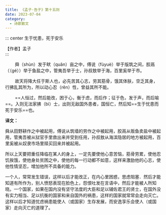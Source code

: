 ```yaml
---
title: 《孟子·告子》第十五则
date: 2023-07-04
category:
  - 诗歌散文
---
```




<!-- more -->
::: center
生于忧患，死于安乐

【作者】孟子  
:::

&nbsp;&nbsp;&nbsp;&nbsp;&nbsp;&nbsp;&nbsp;&nbsp;舜（shùn）发于畎（quǎn）亩之中，傅说（fùyuè）举于版筑之间，胶鬲（（gé））举于鱼盐之中，管夷吾举于士，孙叔敖举于海，百里奚举于市。

&nbsp;&nbsp;&nbsp;&nbsp;&nbsp;&nbsp;&nbsp;&nbsp;故天将降大任于斯人也，必先苦其心志，劳其筋骨，饿其体肤，空乏其身，行拂乱其所为，所以动心忍（rěn）性，曾益其所不能。

&nbsp;&nbsp;&nbsp;&nbsp;&nbsp;&nbsp;&nbsp;&nbsp;==人恒过，然后能改，困于心，衡于虑，而后作；征于色，发于声，而后喻==。入则无法家拂（bì）士，出则无敌国外患者，国恒亡，然后知==生于忧患而死于安乐==也。


**译文：**

舜从田野耕作之中被起用，傅说从筑墙的劳作之中被起用，胶鬲从贩鱼卖盐中被起用，管夷吾被从狱官手里救出来并受到任用，孙叔敖从海滨隐居的地方被起用，百里奚被从奴隶市场里赎买回来并被起用。

所以上天要把重任降临在某人的身上，一定先要使他心意苦恼，筋骨劳累，使他忍饥挨饿，使他身处贫困之中，使他的每一行动都不如意，这样来激励他的心志，使他性情坚忍，增加他所不具备的能力。

一个人，常常发生错误，这样以后才能改正，在内心里困惑，思虑阻塞．然后才能知道有所作为，别人愤怒表现在脸色上，怨恨吐发在言语中，然后才能被人所知晓。一个国家，如果在国内没有坚守法度的大臣和足以辅佐君王的贤士，在国外没有实力相当、足以抗衡的国家和来自国外的祸患，这样的国家就常常会走向灭亡。这样以后才知道忧虑祸患能使人（或国家）生存发展，而安逸享乐会使人（或国家）走向灭亡的道理了。



